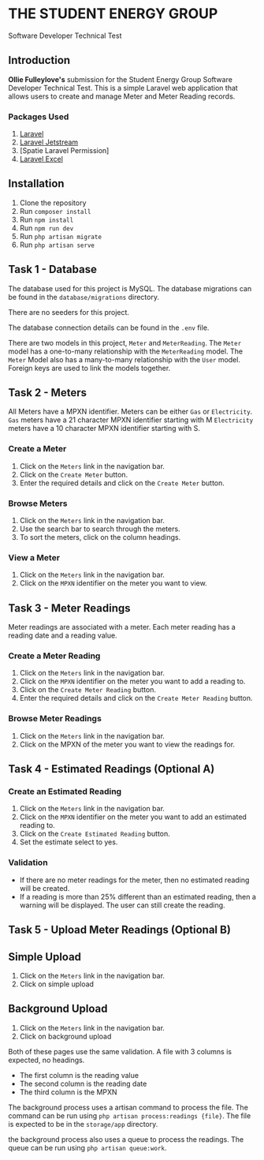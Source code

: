 # THE STUDENT ENERGY GROUP
Software Developer Technical Test

## Introduction

**Ollie Fulleylove's** submission for the Student Energy Group Software Developer Technical Test. This is a simple Laravel web application that allows users to create and manage Meter and Meter Reading records.

### Packages Used
1. [Laravel](https://laravel.com/)
2. [Laravel Jetstream](https://jetstream.laravel.com/1.x/introduction.html)
3. [Spatie Laravel Permission]
4. [Laravel Excel](https://docs.laravel-excel.com/3.1/getting-started/installation.html)

## Installation
1. Clone the repository
2. Run `composer install`
3. Run `npm install`
4. Run `npm run dev`
5. Run `php artisan migrate`
6. Run `php artisan serve`

## Task 1 - Database
The database used for this project is MySQL. The database migrations can be found in the `database/migrations` directory.

There are no seeders for this project.

The database connection details can be found in the `.env` file.

There are two models in this project, `Meter` and `MeterReading`. The `Meter` model has a one-to-many relationship with the `MeterReading` model. The `Meter` Model also has a many-to-many relationship with the `User` model. Foreign keys are used to link the models together.

## Task 2 - Meters

All Meters have a MPXN identifier. Meters can be either `Gas` or `Electricity`. 
`Gas` meters have a 21 character MPXN identifier starting with M
`Electricity` meters have a 10 character MPXN identifier starting with S.
### Create a Meter
1. Click on the `Meters` link in the navigation bar.
2. Click on the `Create Meter` button.
3. Enter the required details and click on the `Create Meter` button.

### Browse Meters
1. Click on the `Meters` link in the navigation bar.
2. Use the search bar to search through the meters. 
3. To sort the meters, click on the column headings.

### View a Meter
1. Click on the `Meters` link in the navigation bar.
2. Click on the `MPXN` identifier on the meter you want to view.

## Task 3 - Meter Readings

Meter readings are associated with a meter. Each meter reading has a reading date and a reading value. 

### Create a Meter Reading

1. Click on the `Meters` link in the navigation bar.
2. Click on the `MPXN` identifier on the meter you want to add a reading to.
3. Click on the `Create Meter Reading` button.
4. Enter the required details and click on the `Create Meter Reading` button.

### Browse Meter Readings
1. Click on the `Meters` link in the navigation bar.
2. Click on the MPXN of the meter you want to view the readings for.

## Task 4 - Estimated Readings (Optional A)

### Create an Estimated Reading
1. Click on the `Meters` link in the navigation bar.
2. Click on the `MPXN` identifier on the meter you want to add an estimated reading to.
3. Click on the `Create Estimated Reading` button.
4. Set the estimate select to yes. 

### Validation
- If there are no meter readings for the meter, then no estimated reading will be created.
- If a reading is more than 25% different than an estimated reading, then a warning will be displayed. The user can still create the reading.

## Task 5 - Upload Meter Readings (Optional B)

## Simple Upload
1. Click on the `Meters` link in the navigation bar.
2. Click on simple upload

## Background Upload
1. Click on the `Meters` link in the navigation bar.
2. Click on background upload

Both of these pages use the same validation. A file with 3 columns is expected, no headings. 
- The first column is the reading value
- The second column is the reading date
- The third column is the MPXN

The background process uses a artisan command to process the file. The command can be run using `php artisan process:readings {file}`. The file is expected to be in the `storage/app` directory.

the background process also uses a queue to process the readings. The queue can be run using `php artisan queue:work`.





